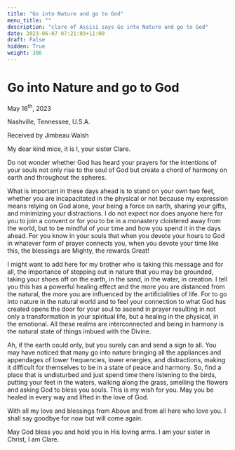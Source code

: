 ```yaml
---
title: "Go into Nature and go to God"
menu_title: ""
description: "clare of Assisi says Go into Nature and go to God"
date: 2023-06-07 07:21:03+11:00
draft: False
hidden: True
weight: 386
---
```

# Go into Nature and go to God

May 16<sup>th</sup>, 2023

Nashville, Tennessee, U.S.A.

Received by Jimbeau Walsh  

My dear kind mice, it is I, your sister Clare. 

Do not wonder whether God has heard your prayers for the intentions of your souls not only rise to the soul of God but create a chord of harmony on earth and throughout the spheres. 

What is important in these days ahead is to stand on your own two feet, whether you are incapacitated in the physical or not because my expression means relying on God alone, your being a force on earth, sharing your gifts, and minimizing your distractions. I do not expect nor does anyone here for you to join a convent or for you to be in a monastery cloistered away from the world, but to be mindful of your time and how you spend it in the days ahead. For you know in your souls that when you devote your hours to God in whatever form of prayer connects you, when you devote your time like this, the blessings are Mighty, the rewards Great! 
 
I might want to add here for my brother who is taking this message and for all, the importance of stepping out in nature that you may be grounded, taking your shoes off on the earth, in the sand, in the water, in creation. I tell you this has a powerful healing effect and the more you are distanced from the natural, the more you are influenced by the artificialities of life. For to go into nature in the natural world and to feel your connection to what God has created opens the door for your soul to ascend in prayer resulting in not only a transformation in your spiritual life, but a healing in the physical, in the emotional. All these realms are interconnected and being in harmony is the natural state of things imbued with the Divine. 

Ah, if the earth could only, but you surely can and send a sign to all. You may have noticed that many go into nature bringing all the appliances and appendages of lower frequencies, lower energies, and distractions, making it difficult for themselves to be in a state of peace and harmony. So, find a place that is undisturbed and just spend time there listening to the birds, putting your feet in the waters, walking along the grass, smelling the flowers and asking God to bless you souls. This is my wish for you. May you be healed  in every way and lifted in the love of God. 
 
With all my love and blessings from Above and from all here who love you. I shall say goodbye for now but will come again. 

May God bless you and hold you in His loving arms. I am your sister in Christ, I am Clare. 